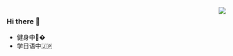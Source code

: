 <img align="right" src="https://github-readme-stats.vercel.app/api?username=YaoKailun&&show_icons=true&theme=github" />

### Hi there 👋

- 健身中🏃�
- 学日语中🇯🇵
